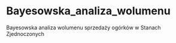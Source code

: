 # Bayesowska_analiza_wolumenu
Bayesowska analiza wolumenu sprzedaży ogórków w Stanach Zjednoczonych
